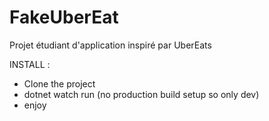 # FakeUberEat
Projet étudiant d'application inspiré par UberEats



INSTALL :

- Clone the project
- dotnet watch run (no production build setup so only dev)
- enjoy
